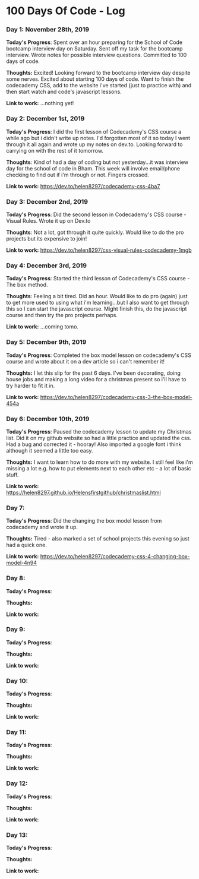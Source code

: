 # 100 Days Of Code - Log

### Day 1: November 28th, 2019

**Today's Progress**: Spent over an hour preparing for the School of Code bootcamp interview day on Saturday. Sent off my task for the bootcamp interview. Wrote notes for possible interview questions. Committed to 100 days of code.

**Thoughts:** Excited! Looking forward to the bootcamp interview day despite some nerves. Excited about starting 100 days of code. Want to finish the codecademy CSS, add to the website i've started (just to practice with) and then start watch and code's javascript lessons.

**Link to work:** ...nothing yet!


### Day 2: December 1st, 2019

**Today's Progress**: I did the first lesson of Codecademy's CSS course a while ago but i didn't write up notes. I'd forgotten most of it so today I went through it all again and wrote up my notes on dev.to. Looking forward to carrying on with the rest of it tomorrow. 

**Thoughts**: Kind of had a day of coding but not yesterday...it was interview day for the school of code in Bham. This week will involve email/phone checking to find out if i'm through or not. Fingers crossed. 

**Link to work:** https://dev.to/helen8297/codecademy-css-4ba7


### Day 3: December 2nd, 2019 

**Today's Progress**: Did the second lesson in Codecademy's CSS course - Visual Rules. Wrote it up on Dev.to

**Thoughts**: Not a lot, got through it quite quickly. Would like to do the pro projects but its expensive to join!

**Link to work:** https://dev.to/helen8297/css-visual-rules-codecademy-1mgb


### Day 4: December 3rd, 2019 

**Today's Progress**: Started the third lesson of Codecademy's CSS course - The box method. 

**Thoughts**: Feeling a bit tired. Did an hour. Would like to do pro (again) just to get more used to using what i'm learning...but I also want to get through this so I can start the javascript course. Might finish this, do the javascript course and then try the pro projects perhaps.

**Link to work:** ...coming tomo.


### Day 5: December 9th, 2019 

**Today's Progress**: Completed the box model lesson on codecademy's CSS course and wrote about it on a dev article so i can't remember it!

**Thoughts:** I let this slip for the past 6 days. I've been decorating, doing house jobs and making a long video for a christmas present so i'll have to try harder to fit it in. 

**Link to work:** https://dev.to/helen8297/codecademy-css-3-the-box-model-454a


### Day 6: December 10th, 2019

**Today's Progress**: Paused the codecademy lesson to update my Christmas list. Did it on my github website so had a little practice and updated the css. Had a bug and corrected it - hooray! Also imported a google font i think although it seemed a little too easy.

**Thoughts:**  I want to learn how to do more with my website. I still feel like i'm missing a lot e.g. how to put elements next to each other etc - a lot of basic stuff.

**Link to work:** https://helen8297.github.io/Helensfirstgithub/christmaslist.html



### Day 7: 

**Today's Progress**: Did the changing the box model lesson from codecademy and wrote it up.

**Thoughts:**  Tired - also marked a set of school projects this evening so just had a quick one.

**Link to work:**  https://dev.to/helen8297/codecademy-css-4-changing-box-model-4n94




### Day 8: 

**Today's Progress**: 

**Thoughts:**  

**Link to work:**




### Day 9: 

**Today's Progress**: 

**Thoughts:**  

**Link to work:**




### Day 10: 

**Today's Progress**: 

**Thoughts:**  

**Link to work:**




### Day 11: 

**Today's Progress**: 

**Thoughts:**  

**Link to work:**




### Day 12: 

**Today's Progress**: 

**Thoughts:**  

**Link to work:**




### Day 13: 

**Today's Progress**: 

**Thoughts:**  

**Link to work:**



